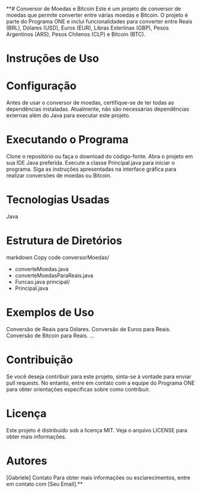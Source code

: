 **# Conversor de Moedas e Bitcoin 
Este é um projeto de conversor de moedas que permite converter entre várias moedas e Bitcoin. O projeto é parte do Programa ONE e inclui funcionalidades para converter entre Reais (BRL), Dólares (USD), Euros (EUR), Libras Esterlinas (GBP), Pesos Argentinos (ARS), Pesos Chilenos (CLP) e Bitcoin (BTC).

# Instruções de Uso
# Configuração
Antes de usar o conversor de moedas, certifique-se de ter todas as dependências instaladas. Atualmente, não são necessárias dependências externas além do Java para executar este projeto.

# Executando o Programa
Clone o repositório ou faça o download do código-fonte.
Abra o projeto em sua IDE Java preferida.
Execute a classe Principal.java para iniciar o programa.
Siga as instruções apresentadas na interface gráfica para realizar conversões de moedas ou Bitcoin.
# Tecnologias Usadas
Java
# Estrutura de Diretórios
markdown
Copy code
conversorMoedas/
  - converteMoedas.java
  - converteMoedasParaReais.java
  - Funcao.java
principal/
  - Principal.java
# Exemplos de Uso
Conversão de Reais para Dólares.
Conversão de Euros para Reais.
Conversão de Bitcoin para Reais.
...
# Contribuição
Se você deseja contribuir para este projeto, sinta-se à vontade para enviar pull requests. No entanto, entre em contato com a equipe do Programa ONE para obter orientações específicas sobre como contribuir.

# Licença
Este projeto é distribuído sob a licença MIT. Veja o arquivo LICENSE para obter mais informações.

# Autores
[Gabriele]
Contato
Para obter mais informações ou esclarecimentos, entre em contato com [Seu Email].**
